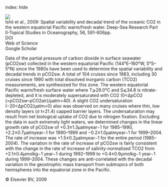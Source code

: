 index: hide

<div class="Citation">
    <div class="Citation-thumb CitationThumb-linked"  data-href="https://doi.org/10.1016/j.dsr2.2009.01.002">
      <img src="https://static.claimspace.cloud/climate-study-static/refs/thumbs/3/Ishii_et_al_2009-thumb.png" />
    </div>

  <div class="Citation-body">
    <div class="Citation-text">Ishii et al., 2009: Spatial variability and decadal trend of the oceanic CO2 in the western equatorial Pacific warm/fresh water. <span class="Article-journal">Deep-Sea Research Part II-Topical Studies in Oceanography, </span><span class="Article-volume">56, </span>591-606pp.</div>
    <div class="Citation-links">
      <div class="CitationLink" data-href="https://doi.org/10.1016/j.dsr2.2009.01.002">
        <div class="CitationLink-icon CitationLink-Doi"></div>
        <div class="CitationLink-text">DOI</div>
      </div>
      <div class="CitationLink" data-href="http://cel.webofknowledge.com/InboundService.do?customersID=atyponcel&smartRedirect=yes&mode=FullRecord&IsProductCode=Yes&product=CEL&Init=Yes&Func=Frame&action=retrieve&SrcApp=literatum&SrcAuth=atyponcel&SID=7CNc3cIRaBKjGbSujFM&UT=WOS:000267587200009">
        <div class="CitationLink-icon CitationLink-Isi"></div>
        <div class="CitationLink-text">Web of Science</div>
      </div>
      <div class="CitationLink" data-href="https://scholar.google.com/scholar?q=10.1016/j.dsr2.2009.01.002">
        <div class="CitationLink-icon CitationLink-Scholar"></div>
        <div class="CitationLink-text">Google Scholar</div>
      </div>
    </div>
  </div>
</div>

Data of the partial pressure of carbon dioxide in surface seawater (pCO2sw) collected in the western equatorial Pacific (144°E–160°W, 5°S–5°N) since the 1980s have been used to determine the spatial variability and decadal trends in pCO2sw. A total of 104 cruises since 1983, including 30 cruises since 1990 with total dissolved inorganic carbon (TCO2) measurements, are synthesized for this zone. The western equatorial Pacific warm/fresh surface water where T⩾29.0°C and S⩽34.8 is nitrate-depleted, and it is moderately supersaturated with CO2 (0<ΔpCO2 (=pCO2sw–pCO2air)/μatm<40). A slight CO2 undersaturation (−20<ΔpCO2/μatm<0) also was observed on many cruises where thin, low density layers (σ                      t<21.4) capped barrier layers. The undersaturation may result from net biological uptake of CO2 due to nitrogen fixation. Excluding the data in such extremely light waters, we determined changes in the linear growth rate of pCO2sw of +0.3±1.3μatmyear−1 for 1985–1990, +2.2±0.7μatmyear−1 for 1990–1999 and −0.2±1.0μatmyear−1 for 1999–2004. The rate of increase was +1.5±0.2μatmyear−1 for the entire period (1985–2004). The variation in the rate of increase of pCO2sw is fairly consistent with the change in the rate of increase of salinity-normalized TCO2 from +2.1±0.4μmolkg−1                      year−1 during 1992–1999 to +0.4±0.9μmolkg−1                      year−1 during 1999–2004. These changes are anti-correlated with the decadal variation in the geostrophic mass transport from subtropics of both hemispheres into the equatorial zone in the Pacific.

<div class="Citation-copy">
&copy; Elsevier BV, 2009
</div>